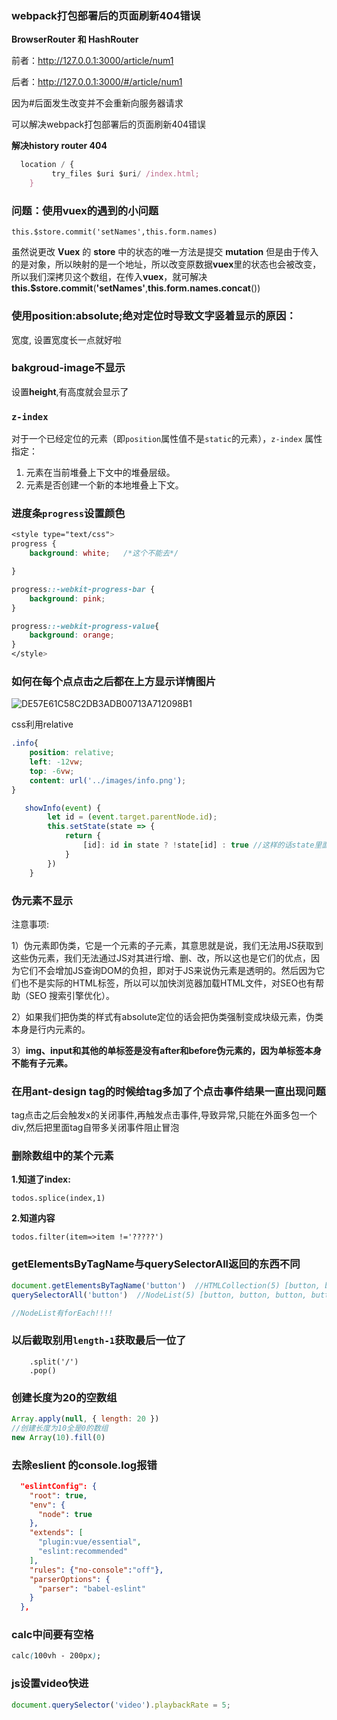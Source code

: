 ### webpack打包部署后的页面刷新404错误

**BrowserRouter 和 HashRouter** 

前者：http://127.0.0.1:3000/article/num1

后者：http://127.0.0.1:3000/#/article/num1

因为#后面发生改变并不会重新向服务器请求

可以解决webpack打包部署后的页面刷新404错误

**解决history router 404**

```js
  location / {
 		 try_files $uri $uri/ /index.html;
	}	
```



### 问题：使用vuex的遇到的小问题

`this.$store.commit('setNames',this.form.names)`

 虽然说更改 **Vuex** 的 **store** 中的状态的唯一方法是提交 **mutation** 但是由于传入的是对象，所以映射的是一个地址，所以改变原数据**vuex**里的状态也会被改变，所以我们深拷贝这个数组，在传入**vuex**，就可解决   **this.$store.commit**(**'setNames'**,**this.form.names.concat**())



### 使用position:absolute;绝对定位时导致文字竖着显示的原因：

宽度, 设置宽度长一点就好啦

### **bakgroud-image**不显示

设置**height**,有高度就会显示了



### `z-index`

对于一个已经定位的元素（即`position`属性值不是`static`的元素），`z-index` 属性指定：

1. 元素在当前堆叠上下文中的堆叠层级。
2. 元素是否创建一个新的本地堆叠上下文。

### 进度条`progress`设置颜色

```css
<style type="text/css">
progress {
    background: white;   /*这个不能去*/

}

progress::-webkit-progress-bar {
    background: pink;
}

progress::-webkit-progress-value{
    background: orange;
}
</style>
```

### 如何在每个点点击之后都在上方显示详情图片


![DE57E61C58C2DB3ADB00713A712098B1](/Users/ccc/Library/Containers/com.tencent.qq/Data/Library/Caches/Images/DE57E61C58C2DB3ADB00713A712098B1.jpg)

css利用relative

```css
.info{
    position: relative;
    left: -12vw;
    top: -6vw;
    content: url('../images/info.png');
}
```

```js
   showInfo(event) {
        let id = (event.target.parentNode.id);
        this.setState(state => {
            return {
                [id]: id in state ? !state[id] : true //这样的话state里面就不需要事先初始化数据
            }
        })
    }
```

### 伪元素不显示

注意事项:

1）伪元素即伪类，它是一个元素的子元素，其意思就是说，我们无法用JS获取到这些伪元素，我们无法通过JS对其进行增、删、改，所以这也是它们的优点，因为它们不会增加JS查询DOM的负担，即对于JS来说伪元素是透明的。然后因为它们也不是实际的HTML标签，所以可以加快浏览器加载HTML文件，对SEO也有帮助（SEO  搜索引擎优化）。

2）如果我们把伪类的样式有absolute定位的话会把伪类强制变成块级元素，伪类本身是行内元素的。

3）**img、input和其他的单标签是没有after和before伪元素的，因为单标签本身不能有子元素。**





### 在用ant-design tag的时候给tag多加了个点击事件结果一直出现问题

tag点击之后会触发x的关闭事件,再触发点击事件,导致异常,只能在外面多包一个div,然后把里面tag自带多关闭事件阻止冒泡



### 删除数组中的某个元素

**1.知道了index:**

`todos.splice(index,1)`

**2.知道内容**

`todos.filter(item=>item !='?????')`



### getElementsByTagName与querySelectorAll返回的东西不同

```js
document.getElementsByTagName('button')  //HTMLCollection(5) [button, button, button, button, button]
querySelectorAll('button')  //NodeList(5) [button, button, button, button, button]

//NodeList有forEach!!!!
```



### 以后截取别用`length-1`获取最后一位了

        .split('/')
        .pop()

### 创建长度为20的空数组

```js
Array.apply(null, { length: 20 })
//创建长度为10全是0的数组
new Array(10).fill(0)
```

### 去除eslient 的console.log报错

```json
  "eslintConfig": {
    "root": true,
    "env": {
      "node": true
    },
    "extends": [
      "plugin:vue/essential",
      "eslint:recommended"
    ],
    "rules": {"no-console":"off"},
    "parserOptions": {
      "parser": "babel-eslint"
    }
  },
```

### calc中间要有空格

```css
calc(100vh - 200px); 
```

### js设置video快进

```js
document.querySelector('video').playbackRate = 5;
```

